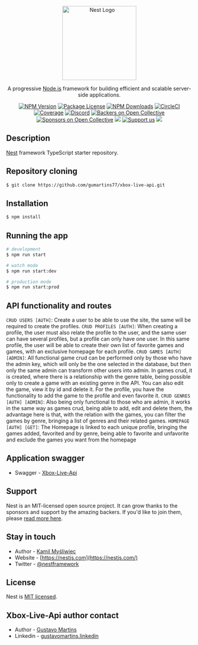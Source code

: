 <p align="center">
  <a href="http://nestjs.com/" target="blank"><img src="https://nestjs.com/img/logo-small.svg" width="200" alt="Nest Logo" /></a>
</p>

[circleci-image]: https://img.shields.io/circleci/build/github/nestjs/nest/master?token=abc123def456
[circleci-url]: https://circleci.com/gh/nestjs/nest

  <p align="center">A progressive <a href="http://nodejs.org" target="_blank">Node.js</a> framework for building efficient and scalable server-side applications.</p>
    <p align="center">
<a href="https://www.npmjs.com/~nestjscore" target="_blank"><img src="https://img.shields.io/npm/v/@nestjs/core.svg" alt="NPM Version" /></a>
<a href="https://www.npmjs.com/~nestjscore" target="_blank"><img src="https://img.shields.io/npm/l/@nestjs/core.svg" alt="Package License" /></a>
<a href="https://www.npmjs.com/~nestjscore" target="_blank"><img src="https://img.shields.io/npm/dm/@nestjs/common.svg" alt="NPM Downloads" /></a>
<a href="https://circleci.com/gh/nestjs/nest" target="_blank"><img src="https://img.shields.io/circleci/build/github/nestjs/nest/master" alt="CircleCI" /></a>
<a href="https://coveralls.io/github/nestjs/nest?branch=master" target="_blank"><img src="https://coveralls.io/repos/github/nestjs/nest/badge.svg?branch=master#9" alt="Coverage" /></a>
<a href="https://discord.gg/G7Qnnhy" target="_blank"><img src="https://img.shields.io/badge/discord-online-brightgreen.svg" alt="Discord"/></a>
<a href="https://opencollective.com/nest#backer" target="_blank"><img src="https://opencollective.com/nest/backers/badge.svg" alt="Backers on Open Collective" /></a>
<a href="https://opencollective.com/nest#sponsor" target="_blank"><img src="https://opencollective.com/nest/sponsors/badge.svg" alt="Sponsors on Open Collective" /></a>
  <a href="https://paypal.me/kamilmysliwiec" target="_blank"><img src="https://img.shields.io/badge/Donate-PayPal-ff3f59.svg"/></a>
    <a href="https://opencollective.com/nest#sponsor"  target="_blank"><img src="https://img.shields.io/badge/Support%20us-Open%20Collective-41B883.svg" alt="Support us"></a>
  <a href="https://twitter.com/nestframework" target="_blank"><img src="https://img.shields.io/twitter/follow/nestframework.svg?style=social&label=Follow"></a>
</p>
  <!--[![Backers on Open Collective](https://opencollective.com/nest/backers/badge.svg)](https://opencollective.com/nest#backer)
  [![Sponsors on Open Collective](https://opencollective.com/nest/sponsors/badge.svg)](https://opencollective.com/nest#sponsor)-->

## Description

[Nest](https://github.com/nestjs/nest) framework TypeScript starter repository.

## Repository cloning

```bash
$ git clone https://github.com/gumartins77/xbox-live-api.git
```

## Installation

```bash
$ npm install
```

## Running the app

```bash
# development
$ npm run start

# watch mode
$ npm run start:dev

# production mode
$ npm run start:prod
```

## API functionality and routes

`CRUD USERS [AUTH]`: Create a user to be able to use the site, the same will be required to create the profiles.
`CRUD PROFILES [AUTH]`: When creating a profile, the user must also relate the profile to the user, and the same user can have several profiles, but a profile can only have one user. In this same profile, the user will be able to create their own list of favorite games and games, with an exclusive homepage for each profile.
`CRUD GAMES [AUTH] [ADMIN]`: All functional game crud can be performed only by those who have the admin key, which will only be the one selected in the database, but then only the same admin can transform other users into admin.
In games crud, it is created, where there is a relationship with the genre table, being possible only to create a game with an existing genre in the API. You can also edit the game, view it by id and delete it. For the profile, you have the functionality to add the game to the profile and even favorite it.
`CRUD GENRES [AUTH] [ADMIN]`: Also being only functional to those who are admin, it works in the same way as games crud, being able to add, edit and delete them, the advantage here is that, with the relation with the games, you can filter the games by genre, bringing a list of genres and their related games.
`HOMEPAGE [AUTH] [GET]`: The Homepage is linked to each unique profile, bringing the games added, favorited and by genre, being able to favorite and unfavorite and exclude the games you want from the homepage

## Application swagger

- Swagger - [Xbox-Live-Api](http://localhost:3005/api/)


## Support

Nest is an MIT-licensed open source project. It can grow thanks to the sponsors and support by the amazing backers. If you'd like to join them, please [read more here](https://docs.nestjs.com/support).

## Stay in touch

- Author - [Kamil Myśliwiec](https://kamilmysliwiec.com)
- Website - [https://nestjs.com](https://nestjs.com/)
- Twitter - [@nestframework](https://twitter.com/nestframework)

## License

Nest is [MIT licensed](LICENSE).

## Xbox-Live-Api author contact

- Author - [Gustavo Martins](mailto:gugumartin77@gmail.com)
- Linkedin - [gustavomartins.linkedin](https://www.linkedin.com/in/gustavo-martins-681921229/)
